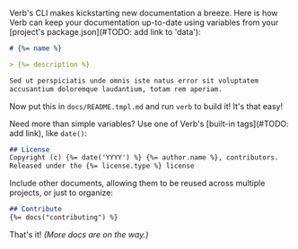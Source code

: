 Verb's CLI makes kickstarting new documentation a breeze. Here is how Verb can keep your documentation up-to-date using variables from your [project's package.json](#TODO: add link to 'data'):

```markdown
# {%= name %}

> {%= description %}

Sed ut perspiciatis unde omnis iste natus error sit voluptatem
accusantium doloremque laudantium, totam rem aperiam.
```
Now put this in `docs/README.tmpl.md` and run `verb` to build it! It's that easy!

Need more than simple variables? Use one of Verb's [built-in tags](#TODO: add link), like `date()`:

```markdown
## License
Copyright (c) {%= date('YYYY') %} {%= author.name %}, contributors.
Released under the {%= license.type %} license
```

Include other documents, allowing them to be reused across multiple projects, or just to organize:

```markdown
## Contribute
{%= docs("contributing") %}
```

That's it! _(More docs are on the way.)_